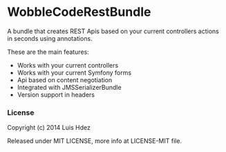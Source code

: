 
# WobbleCodeRestBundle

A bundle that creates REST Apis based on your current controllers actions in
seconds using annotations.

These are the main features:

+ Works with your current controllers
+ Works with your current Symfony forms
+ Api based on content negotiation
+ Integrated with JMSSerializerBundle
+ Version support in headers

### License

Copyright (c) 2014 Luis Hdez

Released under MIT LICENSE, more info at LICENSE-MIT file.
